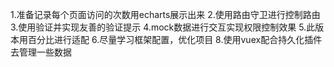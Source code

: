 1.准备记录每个页面访问的次数用echarts展示出来
2.使用路由守卫进行控制路由
3.使用验证并实现友善的验证提示
4.mock数据进行交互实现权限控制效果
5.此版本用百分比进行适配
6.尽量学习框架配置，优化项目
8.使用vuex配合持久化插件去管理一些数据
